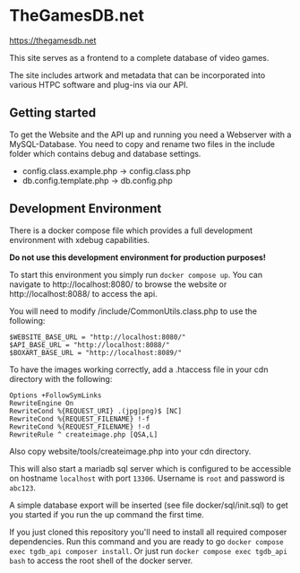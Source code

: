 TheGamesDB.net
==============

https://thegamesdb.net

This site serves as a frontend to a complete database of video games.

The site includes artwork and metadata that can be incorporated into various HTPC software and plug-ins via our API.



Getting started
---------------

To get the Website and the API up and running you need a Webserver with a MySQL-Database.
You need to copy and rename two files in the include folder which contains debug and database settings.

- config.class.example.php -> config.class.php
- db.config.template.php -> db.config.php

Development Environment
---------------

There is a docker compose file which provides a full development environment with xdebug capabilities.

**Do not use this development environment for production purposes!**

To start this environment you simply run `docker compose up`.
You can navigate to http://localhost:8080/ to browse the website or http://localhost:8088/ to access the api.

You will need to modify /include/CommonUtils.class.php to use the following:
```
$WEBSITE_BASE_URL = "http://localhost:8080/"
$API_BASE_URL = "http://localhost:8088/"
$BOXART_BASE_URL = "http://localhost:8089/"
```
To have the images working correctly, add a .htaccess file in your cdn directory with the following:
```
Options +FollowSymLinks
RewriteEngine On
RewriteCond %{REQUEST_URI} .(jpg|png)$ [NC]
RewriteCond %{REQUEST_FILENAME} !-f
RewriteCond %{REQUEST_FILENAME} !-d
RewriteRule ^ createimage.php [QSA,L]
```
Also copy website/tools/createimage.php into your cdn directory.

This will also start a mariadb sql server which is configured to be accessible on hostname `localhost` with port `13306`.
Username is `root` and password is `abc123`.

A simple database export will be inserted (see file docker/sql/init.sql) to get you started if you run the up command the first time.

If you just cloned this repository you'll need to install all required composer dependencies. Run this command and you are ready to go `docker compose exec tgdb_api composer install`.
Or just run `docker compose exec tgdb_api bash` to access the root shell of the docker server.
